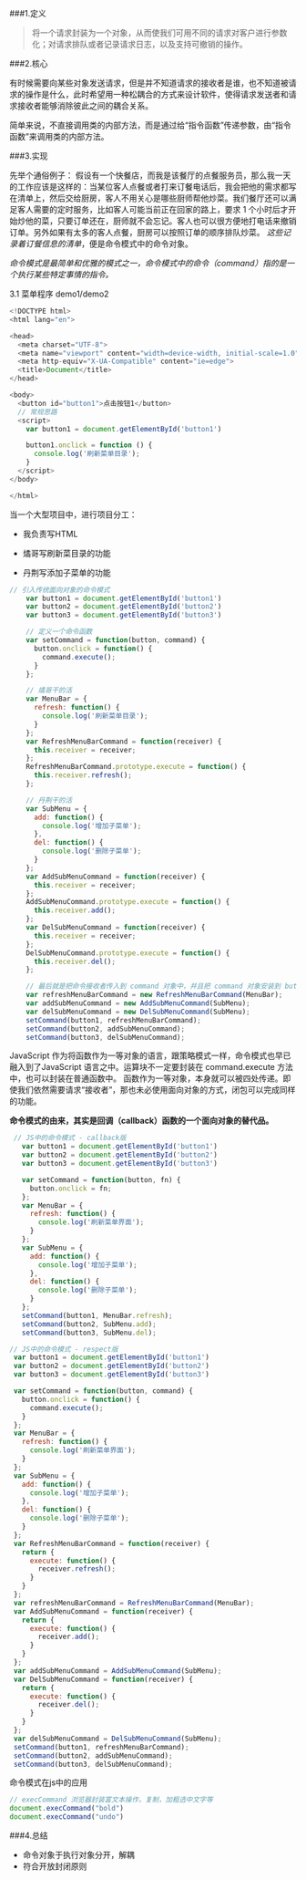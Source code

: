 ###1.定义

>将一个请求封装为一个对象，从而使我们可用不同的请求对客户进行参数化；对请求排队或者记录请求日志，以及支持可撤销的操作。

###2.核心

有时候需要向某些对象发送请求，但是并不知道请求的接收者是谁，也不知道被请求的操作是什么，此时希望用一种松耦合的方式来设计软件，使得请求发送者和请求接收者能够消除彼此之间的耦合关系。

简单来说，不直接调用类的内部方法，而是通过给“指令函数”传递参数，由“指令函数”来调用类的内部方法。

###3.实现

先举个通俗例子：
假设有一个快餐店，而我是该餐厅的点餐服务员，那么我一天的工作应该是这样的：当某位客人点餐或者打来订餐电话后，我会把他的需求都写在清单上，然后交给厨房，客人不用关心是哪些厨师帮他炒菜。我们餐厅还可以满足客人需要的定时服务，比如客人可能当前正在回家的路上，要求 1 个小时后才开始炒他的菜，只要订单还在，厨师就不会忘记。客人也可以很方便地打电话来撤销订单。另外如果有太多的客人点餐，厨房可以按照订单的顺序排队炒菜。
*这些记录着订餐信息的清单*，便是命令模式中的命令对象。

*命令模式是最简单和优雅的模式之一，命令模式中的命令（command）指的是一个执行某些特定事情的指令。*

3.1 菜单程序 demo1/demo2

```js
<!DOCTYPE html>
<html lang="en">

<head>
  <meta charset="UTF-8">
  <meta name="viewport" content="width=device-width, initial-scale=1.0">
  <meta http-equiv="X-UA-Compatible" content="ie=edge">
  <title>Document</title>
</head>

<body>
  <button id="button1">点击按钮1</button>
  // 常规思路
  <script>
    var button1 = document.getElementById('button1')

    button1.onclick = function () {
      console.log('刷新菜单目录');
    }
  </script>
</body>

</html>
```

当一个大型项目中，进行项目分工：

- 我负责写HTML

- 燏哥写刷新菜目录的功能

- 丹荆写添加子菜单的功能

```js
// 引入传统面向对象的命令模式
    var button1 = document.getElementById('button1')
    var button2 = document.getElementById('button2')
    var button3 = document.getElementById('button3')

    // 定义一个命令函数
    var setCommand = function(button, command) {
      button.onclick = function() {
        command.execute();
      }
    };

    // 燏哥干的活
    var MenuBar = {
      refresh: function() {
        console.log('刷新菜单目录');
      }
    };
    var RefreshMenuBarCommand = function(receiver) {
      this.receiver = receiver;
    };
    RefreshMenuBarCommand.prototype.execute = function() {
      this.receiver.refresh();
    };

    // 丹荆干的活
    var SubMenu = {
      add: function() {
        console.log('增加子菜单');
      },
      del: function() {
        console.log('删除子菜单');
      }
    };
    var AddSubMenuCommand = function(receiver) {
      this.receiver = receiver;
    };
    AddSubMenuCommand.prototype.execute = function() {
      this.receiver.add();
    };
    var DelSubMenuCommand = function(receiver) {
      this.receiver = receiver;
    };
    DelSubMenuCommand.prototype.execute = function() {
      this.receiver.del();
    };

    // 最后就是把命令接收者传入到 command 对象中，并且把 command 对象安装到 button 上面：
    var refreshMenuBarCommand = new RefreshMenuBarCommand(MenuBar);
    var addSubMenuCommand = new AddSubMenuCommand(SubMenu);
    var delSubMenuCommand = new DelSubMenuCommand(SubMenu);
    setCommand(button1, refreshMenuBarCommand);
    setCommand(button2, addSubMenuCommand);
    setCommand(button3, delSubMenuCommand);
```

JavaScript 作为将函数作为一等对象的语言，跟策略模式一样，命令模式也早已融入到了JavaScript 语言之中。运算块不一定要封装在 command.execute 方法中，也可以封装在普通函数中。
函数作为一等对象，本身就可以被四处传递。即使我们依然需要请求“接收者”，那也未必使用面向对象的方式，闭包可以完成同样的功能。

**命令模式的由来，其实是回调（callback）函数的一个面向对象的替代品。**

```js
 // JS中的命令模式 - callback版
   var button1 = document.getElementById('button1')
   var button2 = document.getElementById('button2')
   var button3 = document.getElementById('button3')

   var setCommand = function(button, fn) {
     button.onclick = fn;
   };
   var MenuBar = {
     refresh: function() {
       console.log('刷新菜单界面');
     }
   };
   var SubMenu = {
     add: function() {
       console.log('增加子菜单');
     },
     del: function() {
       console.log('删除子菜单');
     }
   };
   setCommand(button1, MenuBar.refresh);
   setCommand(button2, SubMenu.add);
   setCommand(button3, SubMenu.del);
```

```js
// JS中的命令模式 - respect版
 var button1 = document.getElementById('button1')
 var button2 = document.getElementById('button2')
 var button3 = document.getElementById('button3')

 var setCommand = function(button, command) {
   button.onclick = function() {
     command.execute();
   }
 };
 var MenuBar = {
   refresh: function() {
     console.log('刷新菜单界面');
   }
 };
 var SubMenu = {
   add: function() {
     console.log('增加子菜单');
   },
   del: function() {
     console.log('删除子菜单');
   }
 };
 var RefreshMenuBarCommand = function(receiver) {
   return {
     execute: function() {
       receiver.refresh();
     }
   }
 };
 var refreshMenuBarCommand = RefreshMenuBarCommand(MenuBar);
 var AddSubMenuCommand = function(receiver) {
   return {
     execute: function() {
       receiver.add();
     }
   }
 };
 var addSubMenuCommand = AddSubMenuCommand(SubMenu);
 var DelSubMenuCommand = function(receiver) {
   return {
     execute: function() {
       receiver.del();
     }
   }
 };
 var delSubMenuCommand = DelSubMenuCommand(SubMenu);
 setCommand(button1, refreshMenuBarCommand);
 setCommand(button2, addSubMenuCommand);
 setCommand(button3, delSubMenuCommand);
```

命令模式在js中的应用

```js
// execCommand 浏览器封装富文本操作，复制，加粗选中文字等
document.execCommand("bold")
document.execCommand("undo")
```

###4.总结

* 命令对象于执行对象分开，解耦
* 符合开放封闭原则